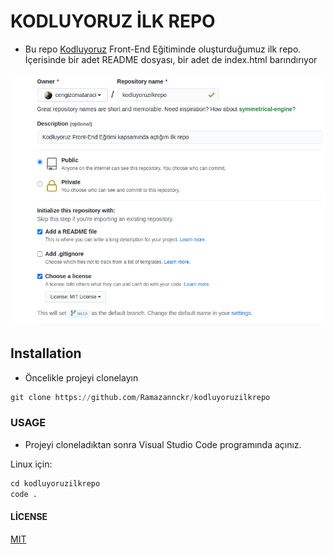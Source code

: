 # KODLUYORUZ İLK REPO

* Bu repo [Kodluyoruz](https://kodluyoruz.org/tr/kodluyoruz/) Front-End Eğitiminde oluşturduğumuz ilk repo. İçerisinde bir adet README dosyası, bir adet de index.html barındırıyor

![resim](https://github.com/Kodluyoruz/taskforce/blob/main/git/odev1/figures/github.png)

## Installation

* Öncelikle projeyi clonelayın

```python
git clone https://github.com/Ramazannckr/kodluyoruzilkrepo
```

### USAGE

* Projeyi cloneladıktan sonra Visual Studio Code programında açınız.

Linux için:

```python
cd kodluyoruzilkrepo
code .
```

#### LİCENSE

[MIT](https://choosealicense.com/licenses/mit/)
